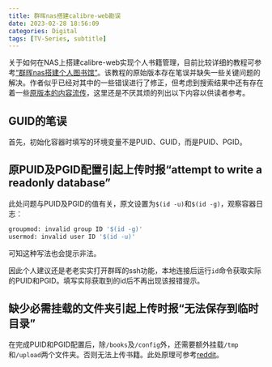 ```yaml
---
title: 群晖nas搭建calibre-web勘误
date: 2023-02-28 18:56:09
categories: Digital
tags: [TV-Series, subtitle]
---
```


关于如何在NAS上搭建calibre-web实现个人书籍管理，目前比较详细的教程可参考[“群晖nas搭建个人图书馆”][1]。该教程的原始版本存在笔误并缺失一些关键问题的解决。作者似乎已经对其中的一些错误进行了修正，但考虑到搜索结果中还有存在着一些[原版本的内容流传][2]，这里还是不厌其烦的列出以下内容以供读者参考。

<!-- more -->

## GUID的笔误

首先，初始化容器时填写的环境变量不是PUID、GUID，而是PUID、PGID。

## 原PUID及PGID配置引起上传时报“attempt to write a readonly database”

此处问题与PUID及PGID的值有关，原文设置为`$(id -u)`和`$(id -g)`，观察容器日志：

```bash
groupmod: invalid group ID '$(id -g)'
usermod: invalid user ID '$(id -u)'
```

可知这种写法也会提示非法。

因此个人建议还是老老实实打开群晖的ssh功能，本地连接后运行`id`命令获取实际的PUID和PGID。填写实际获取到的id后不再出现该报错提示。

## 缺少必需挂载的文件夹引起上传时报“无法保存到临时目录”

在完成PUID和PGID配置后，除`/books`及`/config`外，还需要额外挂载`/tmp`和`/upload`两个文件夹。否则无法上传书籍。此处原理可参考[reddit][3]。

[1]: https://www.lategege.com/?p=639
[2]: https://zhuanlan.zhihu.com/p/544504281
[3]: https://www.reddit.com/r/Calibre/comments/odgkb1/error_when_uploading_via_calibreweb/
